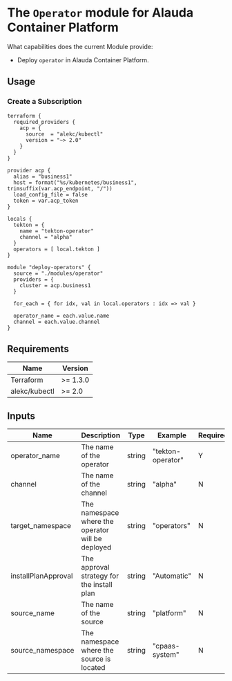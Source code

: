 # The `Operator` module for Alauda Container Platform

What capabilities does the current Module provide:

- Deploy `operator` in Alauda Container Platform.

## Usage

### Create a Subscription

```hcl
terraform {
  required_providers {
    acp = {
      source  = "alekc/kubectl"
      version = "~> 2.0"
    }
  }
}

provider acp {
  alias = "business1"
  host = format("%s/kubernetes/business1", trimsuffix(var.acp_endpoint, "/"))
  load_config_file = false
  token = var.acp_token
}

locals {
  tekton = {
    name = "tekton-operator"
    channel = "alpha"
  }
  operators = [ local.tekton ]
}

module "deploy-operators" {
  source = "./modules/operator"
  providers = {
    cluster = acp.business1
  }

  for_each = { for idx, val in local.operators : idx => val }

  operator_name = each.value.name
  channel = each.value.channel
}
```

## Requirements

| Name          | Version  |
| ------------- | -------- |
| Terraform     | >= 1.3.0 |
| alekc/kubectl | >= 2.0   |

## Inputs

| Name                  | Description                                   | Type   | Example                         | Required |
| --------------------- | --------------------------------------------- | ------ | --------------------------------| -------- |
| operator_name         | The name of the operator                      | string | "tekton-operator"               | Y        |
| channel               | The name of the channel                       | string | "alpha"                         | N        |
| target_namespace      | The namespace where the operator will be deployed | string | "operators"                 | N        |
| installPlanApproval   | The approval strategy for the install plan    | string | "Automatic"                     | N        |
| source_name           | The name of the source                        | string | "platform"                      | N        |
| source_namespace      | The namespace where the source is located     | string | "cpaas-system"                  | N        |
